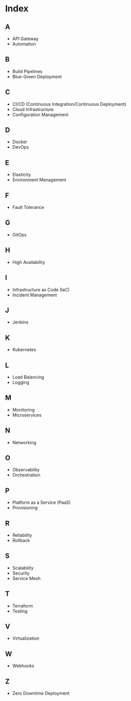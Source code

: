 # Index

## A
- API Gateway
- Automation

## B
- Build Pipelines
- Blue-Green Deployment

## C
- CI/CD (Continuous Integration/Continuous Deployment)
- Cloud Infrastructure
- Configuration Management

## D
- Docker
- DevOps

## E
- Elasticity
- Environment Management

## F
- Fault Tolerance

## G
- GitOps

## H
- High Availability

## I
- Infrastructure as Code (IaC)
- Incident Management

## J
- Jenkins

## K
- Kubernetes

## L
- Load Balancing
- Logging

## M
- Monitoring
- Microservices

## N
- Networking

## O
- Observability
- Orchestration

## P
- Platform as a Service (PaaS)
- Provisioning

## R
- Reliability
- Rollback

## S
- Scalability
- Security
- Service Mesh

## T
- Terraform
- Testing

## V
- Virtualization

## W
- Webhooks

## Z
- Zero Downtime Deployment